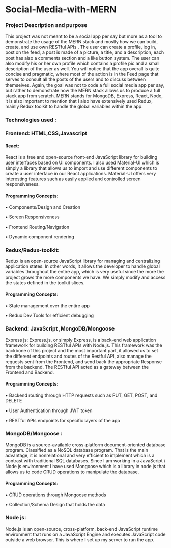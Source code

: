 ﻿# Social-Media-with-MERN
 
 ### Project Description and purpose
 
This project was not meant to be a social app per say but more as a tool to demonstrate the usage of the MERN stack and mostly how we can build, create, and use own RESTful APIs . The user can create a profile, log in, post on the feed, a post is made of a picture, a title, and a description, each post has also a comments section and a like button system. The user can also modify his or her own profile which contains a profile pic and a small description of the user as well.  You will notice that the app overall is quite concise and pragmatic, where most of the action is in the Feed page that serves to consult all the posts of the users and to discuss between themselves. Again, the goal was not to code  a full social media app per say, but rather to demonstrate how the MERN stack allows us to produce a full stack app from scratch. MERN stands for MongoDB, Express, React, Node, it is also important to mention that I also have extensively used Redux, mainly Redux toolkit to handle the global variables within the app. 

### Technologies used :

### Frontend:  HTML,CSS,Javascript 

#### React:

React is a free and open-source front-end JavaScript library for building user interfaces based on UI components. I also used Material-UI which is simply a library that allows us to import and use different components to create a user interface in our React applications. Material-UI offers very interesting features such as easily applied and controlled screen responsiveness. 

#### Programming Concepts:

•	Components/Design and Creation

•	Screen Responsiveness  

•	Frontend Routing/Navigation 

•	Dynamic component rendering

### Redux/Redux-toolkit: 

Redux is an open-source JavaScript library for managing and centralizing application states. In other words, it allows the developer to handle global variables throughout the entire app, which is very useful since the more the project grows the more components we have. We simply modify and access the states defined in the toolkit slices.

#### Programming Concepts:

•	State management over the entire app

•	Redux Dev Tools for efficient debugging 

### Backend:  JavaScript ,MongoDB/Mongoose 
Express js:  Express.js, or simply Express, is a back-end web application framework for building RESTful APIs with Node.js. This framework was the backbone of this project and the most important part, it allowed us to set the different endpoints and routes of the Restful API, also manage the requests sent from the Frontend, and send back the appropriate Response from the backend. The RESTful API acted as a gateway between the Frontend and Backend. 

#### Programming Concepts:

•	Backend routing through HTTP requests such as PUT, GET, POST, and DELETE

•	User Authentication through JWT token

•	RESTful APIs endpoints for specific layers of the app 


### MongoDB/Mongoose :

MongoDB is a source-available cross-platform document-oriented database program. Classified as a NoSQL database program. That is the main advantage, it is nonrelational and very efficient to implement which is a contrast with traditional SQL databases. Since I am working in a JavaScript / Node js environment I have used Mongoose which is a library in node js that allows us to code CRUD operations to manipulate the database.

#### Programming Concepts:

•	CRUD operations through Mongoose methods

•	Collection/Schema Design that holds the data  

### Node js:
Node.js is an open-source, cross-platform, back-end JavaScript runtime environment that runs on a JavaScript Engine and executes JavaScript code outside a web browser. This is where I set up my server to run the app.

